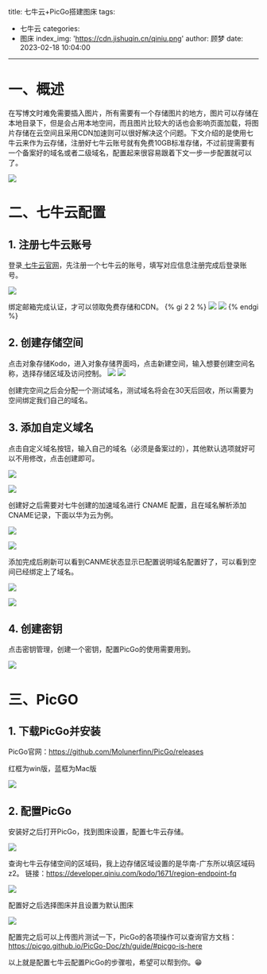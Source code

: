 title: 七牛云+PicGo搭建图床
tags:
  - 七牛云
categories:
  - 图床
index_img: 'https://cdn.jishuqin.cn/qiniu.png'
author: 顾梦
date: 2023-02-18 10:04:00

---
# 一、概述
<p class="note note-light">在写博文时难免需要插入图片，所有需要有一个存储图片的地方，图片可以存储在本地目录下，但是会占用本地空间，而且图片比较大的话也会影响页面加载，将图片存储在云空间且采用CDN加速则可以很好解决这个问题。下文介绍的是使用七牛云来作为云存储，注册好七牛云账号就有免费10GB标准存储，不过前提需要有一个备案好的域名或者二级域名，配置起来很容易跟着下文一步一步配置就可以了。</p>

![](https://cdn.jishuqin.cn/qiniu1.png)

# 二、七牛云配置

## 1. 注册七牛云账号

登录<a href="https://www.qiniu.com/" title="点击跳转官网"> 七牛云官网</a>，先注册一个七牛云的账号，填写对应信息注册完成后登录账号。

![](https://cdn.jishuqin.cn/20230218102847.png)

绑定邮箱完成认证，才可以领取免费存储和CDN。
{% gi 2 2 %}
 ![](https://cdn.jishuqin.cn/20230218104711.png)
 ![](https://cdn.jishuqin.cn/20230218105013.png)
{% endgi %}

## 2. 创建存储空间
点击对象存储Kodo，进入对象存储界面吗，点击新建空间，输入想要创建空间名称，选择存储区域及访问控制。
![](https://cdn.jishuqin.cn/20230218105918.png)
![](https://cdn.jishuqin.cn/1676689390931.jpg)

<p class="note note-warning">创建完空间之后会分配一个测试域名，测试域名将会在30天后回收，所以需要为空间绑定我们自己的域名。</p>

## 3. 添加自定义域名

点击自定义域名按钮，输入自己的域名（必须是备案过的），其他默认选项就好可以不用修改，点击创建即可。

![](https://cdn.jishuqin.cn/20230218111008.png)



![](https://cdn.jishuqin.cn/20230218111257689.png)

创建好之后需要对七牛创建的加速域名进行 CNAME 配置，且在域名解析添加CNAME记录，下面以华为云为例。

![](https://cdn.jishuqin.cn/20230218111708.png)

![](https://cdn.jishuqin.cn/20230218111951.png)

添加完成后刷新可以看到CANME状态显示已配置说明域名配置好了，可以看到空间已经绑定上了域名。

![](https://cdn.jishuqin.cn/20230218112204227.png)

![](https://cdn.jishuqin.cn/20230218112446.png)

## 4. 创建密钥

点击密钥管理，创建一个密钥，配置PicGo的使用需要用到。

![](https://cdn.jishuqin.cn/20230218113445.png)

# 三、PicGO

## 1. 下载PicGo并安装

PicGo官网：https://github.com/Molunerfinn/PicGo/releases

红框为win版，蓝框为Mac版

![](https://cdn.jishuqin.cn/20230218114229.png)

## 2. 配置PicGo

安装好之后打开PicGo，找到图床设置，配置七牛云存储。

![](https://cdn.jishuqin.cn/20230218114444.png)

查询七牛云存储空间的区域码，我上边存储区域设置的是华南-广东所以填区域码z2。 
链接：https://developer.qiniu.com/kodo/1671/region-endpoint-fq

![](https://cdn.jishuqin.cn/20230218114956.png)

配置好之后选择图床并且设置为默认图床

![](https://cdn.jishuqin.cn/20230218115508.png)

配置完之后可以上传图片测试一下，PicGo的各项操作可以查询官方文档：https://picgo.github.io/PicGo-Doc/zh/guide/#picgo-is-here

以上就是配置七牛云配置PicGo的步骤啦，希望可以帮到你。😁